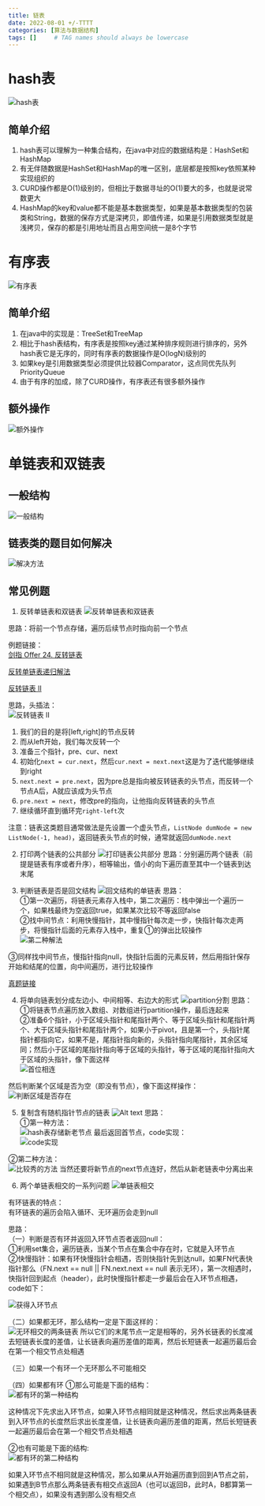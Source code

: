 ```yaml
---
title: 链表
date: 2022-08-01 +/-TTTT
categories: [算法与数据结构]
tags: []     # TAG names should always be lowercase
---
```


# hash表
![hash表](/blog/202208012047735.png "Optional title")

## 简单介绍
1. hash表可以理解为一种集合结构，在java中对应的数据结构是：HashSet和HashMap
2. 有无伴随数据是HashSet和HashMap的唯一区别，底层都是按照key依照某种实现组织的
3. CURD操作都是O(1)级别的，但相比于数据寻址的O(1)要大的多，也就是说常数更大
4. HashMap的key和value都不能是基本数据类型，如果是基本数据类型的包装类和String，数据的保存方式是深拷贝，即值传递，如果是引用数据类型就是浅拷贝，保存的都是引用地址而且占用空间统一是8个字节


# 有序表
![有序表](/blog/202208012055088.png "Optional title")
## 简单介绍
1. 在java中的实现是：TreeSet和TreeMap
2. 相比于hash表结构，有序表是按照key通过某种排序规则进行排序的，另外hash表它是无序的，同时有序表的数据操作是O(logN)级别的
3. 如果key是引用数据类型必须提供比较器Comparator，这点同优先队列PriorityQueue
4. 由于有序的加成，除了CURD操作，有序表还有很多额外操作

## 额外操作
![额外操作](/blog/202208012059919.png "Optional title")

# 单链表和双链表
## 一般结构
![一般结构](/blog/202208012154078.png "Optional title")

## 链表类的题目如何解决
![解决方法](/blog/202208012159278.png "Optional title")

## 常见例题
1. 反转单链表和双链表
![反转单链表和双链表](/blog/202208012155478.png "Optional title")

思路：将前一个节点存储，遍历后续节点时指向前一个节点

例题链接：<br>
[剑指 Offer 24. 反转链表](https://leetcode.cn/problems/fan-zhuan-lian-biao-lcof/)

[反转单链表递归解法](https://leetcode.cn/problems/UHnkqh/)

[反转链表 II](https://leetcode.cn/problems/reverse-linked-list-ii/)

思路，头插法：<br>
![反转链表 II](/blog/202208050937945.png "Optional title")

1. 我们的目的是将\[left,right\]的节点反转
2. 而从left开始，我们每次反转一个
3. 准备三个指针，pre、cur、next
4. 初始化`next = cur.next`，然后`cur.next = next.next`这是为了迭代能够继续到right
5. `next.next = pre.next`，因为pre总是指向被反转链表的头节点，而反转一个节点A后，A就应该成为头节点
6. `pre.next = next`，修改pre的指向，让他指向反转链表的头节点
7. 继续循环直到循环完`right-left`次

注意：链表这类题目通常做法是先设置一个虚头节点，`ListNode dumNode = new ListNode(-1, head)`，返回链表头节点的时候，通常就返回`dumNode.next`

2. 打印两个链表的公共部分
![打印链表公共部分](/blog/202208012156697.png "Optional title")
思路：分别遍历两个链表（前提是链表有序或者升序），相等输出，值小的向下遍历直至其中一个链表到达末尾

3. 判断链表是否是回文结构
![回文结构的单链表](/blog/202208012157125.png "Optional title")
思路：<br>
①第一次遍历，将链表元素存入栈中，第二次遍历：栈中弹出一个遍历一个，如果栈最终为空返回true，如果某次比较不等返回false<br>
②找中间节点：利用快慢指针，其中慢指针每次走一步，快指针每次走两步，将慢指针后面的元素存入栈中，重复①的弹出比较操作<br>
![第二种解法](/blog/202208012240719.png "Optional title")

③同样找中间节点，慢指针指向null，快指针后面的元素反转，然后用指针保存开始和结尾的位置，向中间遍历，进行比较操作

[真题链接](https://leetcode.cn/problems/palindrome-linked-list/)

4. 将单向链表划分成左边小、中间相等、右边大的形式
![partition分割](/blog/202208012200184.png "Optional title")
思路：<br>
①将链表节点遍历放入数组、对数组进行partition操作，最后连起来<br>
②准备6个指针，小于区域头指针和尾指针两个、等于区域头指针和尾指针两个、大于区域头指针和尾指针两个，如果小于pivot，且是第一个，头指针尾指针都指向它，如果不是，尾指针指向新的，头指针指向尾指针，其余区域同；然后小于区域的尾指针指向等于区域的头指针，等于区域的尾指针指向大于区域的头指针，像下面这样<br>
![首位相连](/blog/202208012241155.png "Optional title")

然后判断某个区域是否为空（即没有节点），像下面这样操作：<br>
![判断区域是否存在](/blog/202208012239132.png "Optional title")

5. 复制含有随机指针节点的链表
![Alt text](/blog/202208012242658.png "Optional title")
思路：<br>
①第一种方法：<br>
![hash表存储新老节点](/blog/202208012249368.png "Optional title")
最后返回首节点，code实现：<br>
![code实现](/blog/202208012251208.png "Optional title")

②第二种方法：<br>
![比较秀的方法](/blog/202208012300759.png "Optional title")
当然还要将新节点的next节点连好，然后从新老链表中分离出来

6. 两个单链表相交的一系列问题
![单链表相交](/blog/202208022129084.png "Optional title")

有环链表的特点：<br>
有环链表的遍历会陷入循环、无环遍历会走到null

思路：<br>
（一）判断是否有环并返回入环节点否者返回null：<br>
①利用set集合，遍历链表，当某个节点在集合中存在时，它就是入环节点<br>
②快慢指针：如果有环快慢指针会相遇，否则快指针先到达null，如果FN代表快指针那么（FN.next == null || FN.next.next == null 表示无环），第一次相遇时，快指针回到起点（header），此时快慢指针都走一步最后会在入环节点相遇，code如下：

![获得入环节点](/blog/202208022144823.png "Optional title")

（二）如果都无环，那么结构一定是下面这样的：<br>
![无环相交的两条链表](/blog/202208022153107.png "Optional title")
所以它们的末尾节点一定是相等的，另外长链表的长度减去短链表长度的差值，让长链表向遍历差值的距离，然后长短链表一起遍历最后会在第一个相交节点处相遇

（三）如果一个有环一个无环那么不可能相交

（四）如果都有环
①那么可能是下面的结构：<br>
![都有环的第一种结构](/blog/202208022159439.png "Optional title")

这种情况下先求出入环节点，如果入环节点相同就是这种情况，然后求出两条链表到入环节点的长度然后求出长度差值，让长链表向遍历差值的距离，然后长短链表一起遍历最后会在第一个相交节点处相遇

②也有可能是下面的结构:<br>
![都有环的第二种结构](/blog/202208022207554.png "Optional title") 

如果入环节点不相同就是这种情况，那么如果从A开始遍历直到回到A节点之前，如果遇到B节点那么两条链表有相交点返回A（也可以返回B，此时A，B都算第一个相交点），如果没有遇到那么没有相交点
